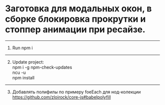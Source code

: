 # Заготовка для модальных окон, в сборке блокировка прокрутки и стоппер анимации при ресайзе.
__________________________
1. Run npm i
__________________________
2. Update project:<br>
npm i -g npm-check-updates <br>
ncu -u <br>
npm install
__________________________
3. Добавлять полифилы по примеру foeEach для нод-колекции
https://github.com/zloirock/core-js#babelpolyfill
